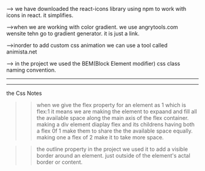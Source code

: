 --> we have downloaded the react-icons library using npm to work with icons in react. it simplifies.

-->when we are working with color gradient. we use angrytools.com wensite tehn go to gradient generator. it is just a link.

-->inorder to add custom css animation we can use a tool called animista.net

--> in the project we used the BEM(Block Element modifier) css class naming convention.

------------------------------------------------
------------------------------------------------

the Css Notes
>> when we give the flex property for an element as 1 which is flex:1 it means we are making the element to expaand and fill all the available space along the main axis of the flex container. making a div element diaplay flex and its childrens having both a flex 0f 1 make them to share the the available space equally. making one a flex of 2 make it to take more space.

>>the outline property in the project we used it to add a visible border around an element. just outside of the element's actal border or content.
